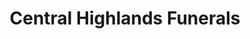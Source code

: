 ---
title: "Central Highlands Funerals"
url: /daylesford/central-highlands-funerals/
shop: Bestattungen
---